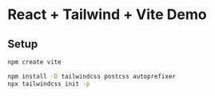 # React + Tailwind + Vite Demo

## Setup

```sh
npm create vite

npm install -D tailwindcss postcss autoprefixer
npx tailwindcss init -p
```
